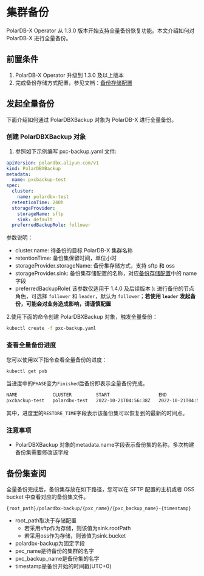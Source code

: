 集群备份
======

PolarDB-X Operator 从 1.3.0 版本开始支持全量备份恢复功能。本文介绍如何对 PolarDB-X 进行全量备份。

## 前置条件
1. PolarDB-X Operator 升级到 1.3.0 及以上版本
2. 完成备份存储方式配置，参见文档：[备份存储配置](./1-backup-storage-configure.md)


## 发起全量备份

下面介绍如何通过 PolarDBXBackup 对象为 PolarDB-X 进行全量备份。

### 创建 PolarDBXBackup 对象

1. 参照如下示例编写 pxc-backup.yaml 文件:
```yaml
apiVersion: polardbx.aliyun.com/v1  
kind: PolarDBXBackup
metadata:                   
  name: pxcbackup-test
spec:
  cluster:
    name: polardbx-test             
  retentionTime: 240h
  storageProvider:
    storageName: sftp
    sink: default
  preferredBackupRole: follower
```

参数说明：
* cluster.name: 待备份的目标 PolarDB-X 集群名称
* retentionTime: 备份集保留时间，单位小时
* storageProvider.storageName: 备份集存储方式，支持 sftp 和 oss
* storageProvider.sink: 备份集存储配置的名称，对应[备份存储配置](./1-backup-storage-configure.md)中的 name 字段
* preferredBackupRole( 该参数仅适用于 1.4.0 及后续版本 ): 进行备份的节点角色，可选择 `follower` 和 `leader`，默认为 `follower`；**若使用 `leader` 发起备份，可能会对业务造成影响，请谨慎配置**

2.使用下面的命令创建 PolarDBXBackup 对象，触发全量备份：
```bash
kubectl create -f pxc-backup.yaml
```

### 查看全量备份进度

您可以使用以下指令查看全量备份的进度：
```bash
kubectl get pxb
```

当进度中的`PHASE`变为`Finished`后备份即表示全量备份完成。
```bash
NAME             CLUSTER         START                  END                    RESTORE_TIME           PHASE      AGE
pxcbackup-test   polardbx-test   2022-10-21T04:56:38Z   2022-10-21T04:58:21Z   2022-10-21T04:57:23Z   Finished   4m15s
```
其中，进度里的`RESTORE_TIME`字段表示该备份集可以恢复到的最新的时间点。

### 注意事项

- PolarDBXBackup 对象的metadata.name字段表示备份集的名称，多次构建备份集需要修改该字段
  
## 备份集查阅

全量备份完成后，备份集存放在如下路径，您可以在 SFTP 配置的主机或者 OSS bucket 中查看对应的备份集文件。

```
{root_path}/polardbx-backup/{pxc_name}/{pxc_backup_name}-{timestamp}
```

- root_path取决于存储配置
  - 若采用sftp作为存储，则该值为sink.rootPath
  - 若采用oss作为存储，则该值为sink.bucket
- polardbx-backup为固定字段
- pxc_name是待备份的集群的名字
- pxc_backup_name是备份集的名字
- timestamp是备份开始的时间戳(UTC+0)